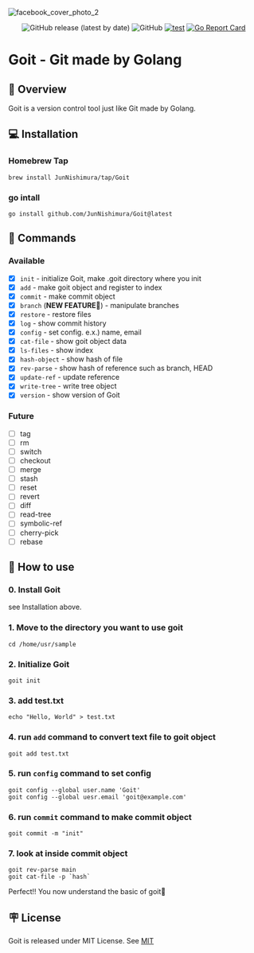 ![facebook_cover_photo_2](https://github.com/JunNishimura/Goit/assets/28744711/919d78ca-52bf-481d-883e-b17cf0b9ea69)

<p align='center'>
  <img alt="GitHub release (latest by date)" src="https://img.shields.io/github/v/release/JunNishimura/Goit">
  <img alt="GitHub" src="https://img.shields.io/github/license/JunNishimura/Goit">
  <a href="https://github.com/JunNishimura/Goit/actions/workflows/test.yml"><img src="https://github.com/JunNishimura/Goit/actions/workflows/test.yml/badge.svg" alt="test"></a>
  <a href="https://goreportcard.com/report/github.com/JunNishimura/Goit"><img src="https://goreportcard.com/badge/github.com/JunNishimura/Goit" alt="Go Report Card"></a>
</p>

# Goit - Git made by Golang

## 📖 Overview
Goit is a version control tool just like Git made by Golang.

## 💻 Installation
### Homebrew Tap
```
brew install JunNishimura/tap/Goit
```

### go intall
```
go install github.com/JunNishimura/Goit@latest
```

## 🔨 Commands
### Available
- [x] `init` - initialize Goit, make .goit directory where you init
- [x] `add` - make goit object and register to index
- [x] `commit` - make commit object
- [x] `branch` (**NEW FEATURE🎉**) - manipulate branches
- [x] `restore` - restore files
- [x] `log` - show commit history
- [x] `config` - set config. e.x.) name, email
- [x] `cat-file` - show goit object data
- [x] `ls-files` - show index
- [x] `hash-object` - show hash of file
- [x] `rev-parse` - show hash of reference such as branch, HEAD
- [x] `update-ref` - update reference
- [x] `write-tree` - write tree object
- [x] `version` - show version of Goit

### Future
- [ ] tag
- [ ] rm
- [ ] switch
- [ ] checkout
- [ ] merge
- [ ] stash
- [ ] reset
- [ ] revert
- [ ] diff
- [ ] read-tree
- [ ] symbolic-ref
- [ ] cherry-pick
- [ ] rebase

## 👀 How to use
### 0. Install Goit
see Installation above.

### 1. Move to the directory you want to use goit
```
cd /home/usr/sample 
```

### 2. Initialize Goit
```
goit init
```

### 3. add test.txt
```
echo "Hello, World" > test.txt
```

### 4. run `add` command to convert text file to goit object
```
goit add test.txt
```

### 5. run `config` command to set config
```
goit config --global user.name 'Goit'
goit config --global uesr.email 'goit@example.com'
```

### 6. run `commit` command to make commit object
```
goit commit -m "init"
```

### 7. look at inside commit object
```
goit rev-parse main
goit cat-file -p `hash`
```

Perfect!! You now understand the basic of goit🎉


## 🪧 License
Goit is released under MIT License. See [MIT](https://raw.githubusercontent.com/JunNishimura/Goit/main/LICENSE)

